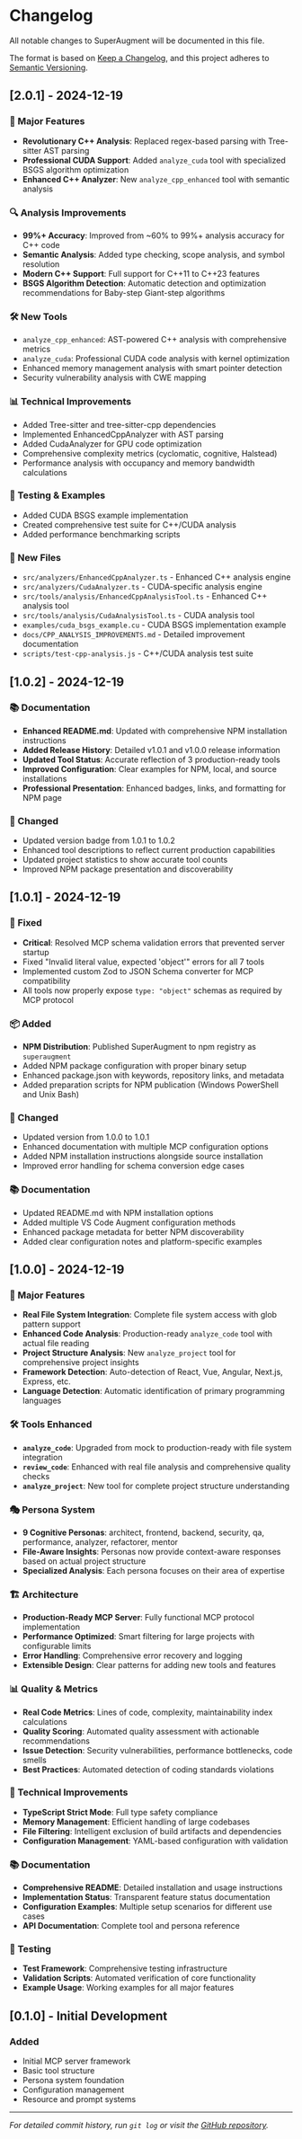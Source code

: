 # Changelog

All notable changes to SuperAugment will be documented in this file.

The format is based on [Keep a Changelog](https://keepachangelog.com/en/1.0.0/),
and this project adheres to [Semantic Versioning](https://semver.org/spec/v2.0.0.html).

## [2.0.1] - 2024-12-19

### 🚀 Major Features
- **Revolutionary C++ Analysis**: Replaced regex-based parsing with Tree-sitter AST parsing
- **Professional CUDA Support**: Added `analyze_cuda` tool with specialized BSGS algorithm optimization
- **Enhanced C++ Analyzer**: New `analyze_cpp_enhanced` tool with semantic analysis

### 🔍 Analysis Improvements
- **99%+ Accuracy**: Improved from ~60% to 99%+ analysis accuracy for C++ code
- **Semantic Analysis**: Added type checking, scope analysis, and symbol resolution
- **Modern C++ Support**: Full support for C++11 to C++23 features
- **BSGS Algorithm Detection**: Automatic detection and optimization recommendations for Baby-step Giant-step algorithms

### 🛠️ New Tools
- `analyze_cpp_enhanced`: AST-powered C++ analysis with comprehensive metrics
- `analyze_cuda`: Professional CUDA code analysis with kernel optimization
- Enhanced memory management analysis with smart pointer detection
- Security vulnerability analysis with CWE mapping

### 📊 Technical Improvements
- Added Tree-sitter and tree-sitter-cpp dependencies
- Implemented EnhancedCppAnalyzer with AST parsing
- Added CudaAnalyzer for GPU code optimization
- Comprehensive complexity metrics (cyclomatic, cognitive, Halstead)
- Performance analysis with occupancy and memory bandwidth calculations

### 🧪 Testing & Examples
- Added CUDA BSGS example implementation
- Created comprehensive test suite for C++/CUDA analysis
- Added performance benchmarking scripts

### 📁 New Files
- `src/analyzers/EnhancedCppAnalyzer.ts` - Enhanced C++ analysis engine
- `src/analyzers/CudaAnalyzer.ts` - CUDA-specific analysis engine
- `src/tools/analysis/EnhancedCppAnalysisTool.ts` - Enhanced C++ analysis tool
- `src/tools/analysis/CudaAnalysisTool.ts` - CUDA analysis tool
- `examples/cuda_bsgs_example.cu` - CUDA BSGS implementation example
- `docs/CPP_ANALYSIS_IMPROVEMENTS.md` - Detailed improvement documentation
- `scripts/test-cpp-analysis.js` - C++/CUDA analysis test suite

## [1.0.2] - 2024-12-19

### 📚 Documentation
- **Enhanced README.md**: Updated with comprehensive NPM installation instructions
- **Added Release History**: Detailed v1.0.1 and v1.0.0 release information
- **Updated Tool Status**: Accurate reflection of 3 production-ready tools
- **Improved Configuration**: Clear examples for NPM, local, and source installations
- **Professional Presentation**: Enhanced badges, links, and formatting for NPM page

### 🔧 Changed
- Updated version badge from 1.0.1 to 1.0.2
- Enhanced tool descriptions to reflect current production capabilities
- Updated project statistics to show accurate tool counts
- Improved NPM package presentation and discoverability

## [1.0.1] - 2024-12-19

### 🐛 Fixed
- **Critical**: Resolved MCP schema validation errors that prevented server startup
- Fixed "Invalid literal value, expected 'object'" errors for all 7 tools
- Implemented custom Zod to JSON Schema converter for MCP compatibility
- All tools now properly expose `type: "object"` schemas as required by MCP protocol

### 📦 Added
- **NPM Distribution**: Published SuperAugment to npm registry as `superaugment`
- Added NPM package configuration with proper binary setup
- Enhanced package.json with keywords, repository links, and metadata
- Added preparation scripts for NPM publication (Windows PowerShell and Unix Bash)

### 🔧 Changed
- Updated version from 1.0.0 to 1.0.1
- Enhanced documentation with multiple MCP configuration options
- Added NPM installation instructions alongside source installation
- Improved error handling for schema conversion edge cases

### 📚 Documentation
- Updated README.md with NPM installation options
- Added multiple VS Code Augment configuration methods
- Enhanced package metadata for better NPM discoverability
- Added clear configuration notes and platform-specific examples

## [1.0.0] - 2024-12-19

### 🚀 Major Features
- **Real File System Integration**: Complete file system access with glob pattern support
- **Enhanced Code Analysis**: Production-ready `analyze_code` tool with actual file reading
- **Project Structure Analysis**: New `analyze_project` tool for comprehensive project insights
- **Framework Detection**: Auto-detection of React, Vue, Angular, Next.js, Express, etc.
- **Language Detection**: Automatic identification of primary programming languages

### 🛠️ Tools Enhanced
- **`analyze_code`**: Upgraded from mock to production-ready with file system integration
- **`review_code`**: Enhanced with real file analysis and comprehensive quality checks
- **`analyze_project`**: New tool for complete project structure understanding

### 🎭 Persona System
- **9 Cognitive Personas**: architect, frontend, backend, security, qa, performance, analyzer, refactorer, mentor
- **File-Aware Insights**: Personas now provide context-aware responses based on actual project structure
- **Specialized Analysis**: Each persona focuses on their area of expertise

### 🏗️ Architecture
- **Production-Ready MCP Server**: Fully functional MCP protocol implementation
- **Performance Optimized**: Smart filtering for large projects with configurable limits
- **Error Handling**: Comprehensive error recovery and logging
- **Extensible Design**: Clear patterns for adding new tools and features

### 📊 Quality & Metrics
- **Real Code Metrics**: Lines of code, complexity, maintainability index calculations
- **Quality Scoring**: Automated quality assessment with actionable recommendations
- **Issue Detection**: Security vulnerabilities, performance bottlenecks, code smells
- **Best Practices**: Automated detection of coding standards violations

### 🔧 Technical Improvements
- **TypeScript Strict Mode**: Full type safety compliance
- **Memory Management**: Efficient handling of large codebases
- **File Filtering**: Intelligent exclusion of build artifacts and dependencies
- **Configuration Management**: YAML-based configuration with validation

### 📚 Documentation
- **Comprehensive README**: Detailed installation and usage instructions
- **Implementation Status**: Transparent feature status documentation
- **Configuration Examples**: Multiple setup scenarios for different use cases
- **API Documentation**: Complete tool and persona reference

### 🧪 Testing
- **Test Framework**: Comprehensive testing infrastructure
- **Validation Scripts**: Automated verification of core functionality
- **Example Usage**: Working examples for all major features

## [0.1.0] - Initial Development

### Added
- Initial MCP server framework
- Basic tool structure
- Persona system foundation
- Configuration management
- Resource and prompt systems

---

*For detailed commit history, run `git log` or visit the [GitHub repository](https://github.com/oktetopython/SuperAugment).*